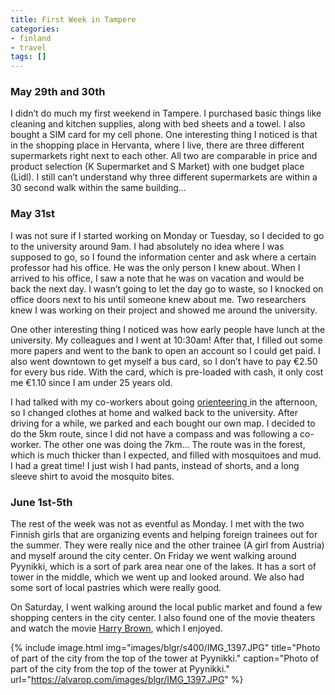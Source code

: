 ```yaml
---
title: First Week in Tampere
categories:
- finland
- travel
tags: []
---
```

### May 29th and 30th

I didn’t do much my first weekend in Tampere. I purchased basic things like cleaning and kitchen supplies, along with bed sheets and a towel. I also bought a SIM card for my cell phone. One interesting thing I noticed is that in the shopping place in Hervanta, where I live, there are three different supermarkets right next to each other.  All two are comparable in price and product selection (K Supermarket and S Market) with one budget place (Lidl). I still can’t understand why three different supermarkets are within a 30 second walk within the same building…


### May 31st

I was not sure if I started working on Monday or Tuesday, so I decided to go to the university around 9am. I had absolutely no idea where I was supposed to go, so I found the information center and ask where a certain professor had his office. He was the only person I knew about. When I arrived to his office, I saw a note that he was on vacation and would be back the next day. I wasn’t going to let the day go to waste, so I knocked on office doors next to his until someone knew about me. Two researchers knew I was working on their project and showed me around the university.

One other interesting thing I noticed was how early people have lunch at the university. My colleagues and I went at 10:30am! After that, I filled out some more papers and went to the bank to open an account so I could get paid. I also went downtown to get myself a bus card, so I don’t have to pay €2.50 for every bus ride. With the card, which is pre-loaded with cash, it only cost me €1.10 since I am under 25 years old.

I had talked with my co-workers about going <a href="http://en.wikipedia.org/wiki/Orienteering">orienteering </a>in the afternoon, so I changed clothes at home and walked back to the university. After driving for a while, we parked and each bought our own map. I decided to do the 5km route, since I did not have a compass and was following a co-worker. The other one was doing the 7km… The route was in the forest, which is much thicker than I expected, and filled with mosquitoes and mud. I had a great time! I just wish I had pants, instead of shorts, and a long sleeve shirt to avoid the mosquito bites.


### June 1st-5th

The rest of the week was not as eventful as Monday. I met with the two Finnish girls that are organizing events and helping foreign trainees out for the summer. They were really nice and the other trainee (A girl from Austria) and myself around the city center. On Friday we went walking around Pyynikki, which is a sort of park area near one of the lakes. It has a sort of tower in the middle, which we went up and looked around. We also had some sort of local pastries which were really good.

On Saturday, I went walking around the local public market and found a few shopping centers in the city center. I also found one of the movie theaters and watch the movie <a href="http://www.imdb.com/title/tt1289406/">Harry Brown</a>, which I enjoyed.

{% include image.html
            img="images/blgr/s400/IMG_1397.JPG"
            title="Photo of part of the city from the top of the tower at Pyynikki."
            caption="Photo of part of the city from the top of the tower at Pyynikki."
            url="https://alvarop.com/images/blgr/IMG_1397.JPG" %}
</div>

